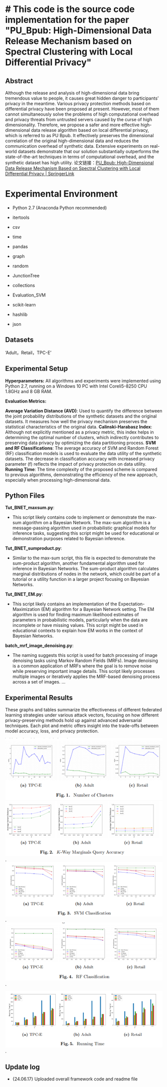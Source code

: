﻿# # This code is the source code implementation for the paper "PU_Bpub: High-Dimensional Data Release Mechanism based on Spectral Clustering with Local Differential Privacy"


## Abstract

Although the release and analysis of high-dimensional data bring tremendous value to people, it causes great hidden danger to participants’ privacy in the meantime. Various privacy protection methods based on differential privacy have been proposed at present. However, most of them cannot simultaneously solve the problems of high computational overhead and privacy threats from untrusted servers caused by the curse of high dimensionality. Therefore, we propose a safer and more effective high-dimensional data release algorithm based on local differential privacy,  which is referred to as PU Bpub. It effectively preserves the dimensional correlation of the original high-dimensional data and reduces the communication overhead of synthetic data. Extensive experiments on real-world datasets demonstrate that our solution substantially outperforms the state-of-the-art techniques in terms of computational overhead, and the synthetic dataset has high utility.
论文链接：[PU_Bpub: High-Dimensional Data Release Mechanism Based on Spectral Clustering with Local Differential Privacy | SpringerLink](https://link.springer.com/chapter/10.1007/978-3-031-19214-2_48)
  

# Experimental Environment

- Python 2.7 (Anaconda Python recommended)

- itertools

- csv

- time

- pandas

- graph

- random

- JunctionTree

- collections

- Evaluation_SVM

- scikit-learn

- hashlib

- json

## Datasets

‘Adult，Retail，TPC-E’

## Experimental Setup

**Hyperparameters:**
 All algorithms and experiments were implemented using Python 2.7, running on a Windows 10 PC with Intel Coreli5-8250 CPU 1.8GHz and 8 GB RAM.


 
**Evaluation Metrics:**

 **Average Variation Distance (AVD)**: Used to quantify the difference between the joint probability distributions of the synthetic datasets and the original datasets. It measures how well the privacy mechanism preserves the statistical characteristics of the original data.
**Calinski-Harabasz Index**: Although not explicitly mentioned as a privacy metric, this index helps in determining the optimal number of clusters, which indirectly contributes to preserving data privacy by optimizing the data partitioning process.
**SVM and RF Classifications**: The average accuracy of SVM and Random Forest (RF) classification models is used to evaluate the data utility of the synthetic datasets. The decrease in classification accuracy with increased privacy parameter (f) reflects the impact of privacy protection on data utility.
**Running Time**: The time complexity of the proposed scheme is compared to previous algorithms, demonstrating the efficiency of the new approach, especially when processing high-dimensional data.
  
## Python Files
**Tut_BNET_maxsum.py**:

-   This script likely contains code to implement or demonstrate the max-sum algorithm on a Bayesian Network. The max-sum algorithm is a message-passing algorithm used in probabilistic graphical models for inference tasks, suggesting this script might be used for educational or demonstration purposes related to Bayesian inference.

**Tut_BNET_sumproduct.py**:

-   Similar to the max-sum script, this file is expected to demonstrate the sum-product algorithm, another fundamental algorithm used for inference in Bayesian Networks. The sum-product algorithm calculates marginal distributions of nodes in the network, which could be part of a tutorial or a utility function in a larger project focusing on Bayesian Networks.

**Tut_BNET_EM.py**:

-   This script likely contains an implementation of the Expectation-Maximization (EM) algorithm for a Bayesian Network setting. The EM algorithm is used for finding maximum likelihood estimates of parameters in probabilistic models, particularly when the data are incomplete or have missing values. This script might be used in educational contexts to explain how EM works in the context of Bayesian Networks.

**batch_mrf_image_denoising.py**:

-   The naming suggests this script is used for batch processing of image denoising tasks using Markov Random Fields (MRFs). Image denoising is a common application of MRFs where the goal is to remove noise while preserving important image details. This script likely processes multiple images or iteratively applies the MRF-based denoising process across a set of images.
...
## Experimental Results
These graphs and tables summarize the effectiveness of different federated learning strategies under various attack vectors, focusing on how different privacy-preserving methods hold up against advanced adversarial techniques. Each plot and metric offers insight into the trade-offs between model accuracy, loss, and privacy protection.

![输入图片说明](https://github.com/csmaxuebin/PU_Bpub/blob/main/images/fig1.png)
![输入图片说明](https://github.com/csmaxuebin/PU_Bpub/blob/main/images/fig2.png?raw=true).
![输入图片说明](https://github.com/csmaxuebin/PU_Bpub/blob/main/images/fig3.png?raw=true).
![输入图片说明](https://github.com/csmaxuebin/PU_Bpub/blob/main/images/fig4.png?raw=true).

![输入图片说明](https://github.com/csmaxuebin/PU_Bpub/blob/main/images/fig5.png?raw=true).


##  Update log  

- {24.06.17} Uploaded overall framework code and readme file


